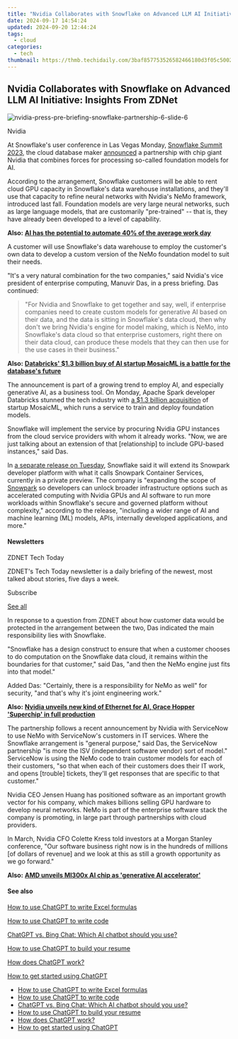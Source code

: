 ```yaml
---
title: "Nvidia Collaborates with Snowflake on Advanced LLM AI Initiative: Insights From ZDNet"
date: 2024-09-17 14:54:24
updated: 2024-09-20 12:44:24
tags:
  - cloud
categories:
  - tech
thumbnail: https://thmb.techidaily.com/3baf857753526582466180d3f05c500201c50c2631446be3adbac2ea8607bb00.jpg
---
```


## Nvidia Collaborates with Snowflake on Advanced LLM AI Initiative: Insights From ZDNet

![nvidia-press-pre-briefing-snowflake-partnership-6-slide-6](https://www.zdnet.com/a/img/resize/3055890c518872a9370678cd927d9ee03d63b5da/2023/06/27/b2835f0b-5645-4750-869f-8d805db414f7/nvidia-press-pre-briefing-snowflake-partnership-6-slide-6.jpg?auto=webp&width=1280)

Nvidia

At Snowflake's user conference in Las Vegas Monday, [Snowflake Summit 2023](https://www.snowflake.com/summit/), the cloud database maker [announced](https://nvidianews.nvidia.com/news/snowflake-and-nvidia-team-to-help-businesses-harness-their-data-for-generative-ai-in-the-data-cloud) a partnership with chip giant Nvidia that combines forces for processing so-called foundation models for AI.

According to the arrangement, Snowflake customers will be able to rent cloud GPU capacity in Snowflake's data warehouse installations, and they'll use that capacity to refine neural networks with Nvidia's NeMo framework, introduced last fall. Foundation models are very large neural networks, such as large language models, that are customarily "pre-trained" -- that is, they have already been developed to a level of capability. 

**Also:** [**AI has the potential to automate 40% of the average work day**](https://www.zdnet.com/article/ai-has-the-potential-to-automate-40-of-the-average-work-day/)

A customer will use Snowflake's data warehouse to employ the customer's own data to develop a custom version of the NeMo foundation model to suit their needs. 

"It's a very natural combination for the two companies," said Nvidia's vice president of enterprise computing, Manuvir Das, in a press briefing. Das continued:

> "For Nvidia and Snowflake to get together and say, well, if enterprise companies need to create custom models for generative AI based on their data, and the data is sitting in Snowflake's data cloud, then why don't we bring Nvidia's engine for model making, which is NeMo, into Snowflake's data cloud so that enterprise customers, right there on their data cloud, can produce these models that they can then use for the use cases in their business."

**Also:** [**Databricks' $1.3 billion buy of AI startup MosaicML is a battle for the database's future**](https://www.zdnet.com/article/databricks-1-3-billion-buy-of-ai-startup-mosaicml-is-a-battle-for-the-databases-future/?ftag=TRE-03-10aaa6b&utm%5Femail=871655e12923adac11e4ce057683ea3f4d87b188953404bbe91e39b7e7a394fc&utm%5Fcampaign%5Fid=7138415&utm%5Femail%5Fid=cdabdecf0a9c8f39ab301fcd2c9de2f482cff2e41af0ac86c56ce3b019cf55ca&utm%5Fnewsletter%5Fid=92303&medium=email&source=iterable)

The announcement is part of a growing trend to employ AI, and especially generative AI, as a business tool. On Monday, Apache Spark developer Databricks stunned the tech industry with [a $1.3 billion acquisition](https://www.zdnet.com/article/databricks-1-3-billion-buy-of-ai-startup-mosaicml-is-a-battle-for-the-databases-future/) of startup MosaicML, which runs a service to train and deploy foundation models.

Snowflake will implement the service by procuring Nvidia GPU instances from the cloud service providers with whom it already works. "Now, we are just talking about an extension of that \[relationship\] to include GPU-based instances," said Das. 

In [a separate release on Tuesday](https://www.businesswire.com/news/home/20230627181941/en/), Snowflake said it will extend its Snowpark developer platform with what it calls Snowpark Container Services, currently in a private preview. The company is "expanding the scope of [Snowpark](https://cts.businesswire.com/ct/CT?id=smartlink&url=https%3A%2F%2Fwww.snowflake.com%2Fen%2Fdata-cloud%2Fsnowpark%2F&esheet=53433769&newsitemid=20230627181941&lan=en-US&anchor=Snowpark&index=4&md5=671780504039091ea90b1b4517befad7) so developers can unlock broader infrastructure options such as accelerated computing with Nvidia GPUs and AI software to run more workloads within Snowflake's secure and governed platform without complexity," according to the release, "including a wider range of AI and machine learning (ML) models, APIs, internally developed applications, and more."

#### Newsletters

ZDNET Tech Today

ZDNET's Tech Today newsletter is a daily briefing of the newest, most talked about stories, five days a week.

 Subscribe

[See all](https://www.zdnet.com/newsletters/)

In response to a question from ZDNET about how customer data would be protected in the arrangement between the two, Das indicated the main responsibility lies with Snowflake. 

"Snowflake has a design construct to ensure that when a customer chooses to do computation on the Snowflake data cloud, it remains within the boundaries for that customer," said Das, "and then the NeMo engine just fits into that model."

Added Das: "Certainly, there is a responsibility for NeMo as well" for security, "and that's why it's joint engineering work."

**Also:** [**Nvidia unveils new kind of Ethernet for AI, Grace Hopper 'Superchip' in full production**](https://www.zdnet.com/article/nvidia-unveils-new-kind-of-ethernet-for-ai-grace-hopper-superchip-in-full-production/)

The partnership follows a recent announcement by Nvidia with ServiceNow to use NeMo with ServiceNow's customers in IT services. Where the Snowflake arrangement is "general purpose," said Das, the ServiceNow partnership "is more the ISV (independent software vendor) sort of model." ServiceNow is using the NeMo code to train customer models for each of their customers, "so that when each of their customers does their IT work, and opens \[trouble\] tickets, they'll get responses that are specific to that customer."

Nvidia CEO Jensen Huang has positioned software as an important growth vector for his company, which makes billions selling GPU hardware to develop neural networks. NeMo is part of the enterprise software stack the company is promoting, in large part through partnerships with cloud providers. 

In March, Nvidia CFO Colette Kress told investors at a Morgan Stanley conference, "Our software business right now is in the hundreds of millions \[of dollars of revenue\] and we look at this as still a growth opportunity as we go forward."

**Also:** [**AMD unveils MI300x AI chip as 'generative AI accelerator'**](https://www.zdnet.com/article/amd-unveils-mi300x-ai-chip-as-generative-ai-accelerator/)

#### See also

[How to use ChatGPT to write Excel formulas](https://www.zdnet.com/article/how-to-use-chatgpt-to-write-excel-formulas/ "How to use ChatGPT to write Excel formulas")

[How to use ChatGPT to write code](https://www.zdnet.com/article/how-to-use-chatgpt-to-write-code/ "How to use ChatGPT to write code")

[ChatGPT vs. Bing Chat: Which AI chatbot should you use?](https://www.zdnet.com/article/chatgpt-vs-copilot/ "ChatGPT vs. Bing Chat: Which AI chatbot should you use?")

[How to use ChatGPT to build your resume](https://www.zdnet.com/article/how-to-use-chatgpt-to-write-your-resume/ "How to use ChatGPT to build your resume")

[How does ChatGPT work?](https://www.zdnet.com/article/how-does-chatgpt-work/ "How does ChatGPT work?")

[How to get started using ChatGPT](https://www.zdnet.com/article/how-to-use-chatgpt/ "How to get started using ChatGPT")

* [How to use ChatGPT to write Excel formulas](https://www.zdnet.com/article/how-to-use-chatgpt-to-write-excel-formulas/ "How to use ChatGPT to write Excel formulas")
* [How to use ChatGPT to write code](https://www.zdnet.com/article/how-to-use-chatgpt-to-write-code/ "How to use ChatGPT to write code")
* [ChatGPT vs. Bing Chat: Which AI chatbot should you use?](https://www.zdnet.com/article/chatgpt-vs-copilot/ "ChatGPT vs. Bing Chat: Which AI chatbot should you use?")
* [How to use ChatGPT to build your resume](https://www.zdnet.com/article/how-to-use-chatgpt-to-write-your-resume/ "How to use ChatGPT to build your resume")
* [How does ChatGPT work?](https://www.zdnet.com/article/how-does-chatgpt-work/ "How does ChatGPT work?")
* [How to get started using ChatGPT](https://www.zdnet.com/article/how-to-use-chatgpt/ "How to get started using ChatGPT")

<ins class="adsbygoogle"
     style="display:block"
     data-ad-format="autorelaxed"
     data-ad-client="ca-pub-7571918770474297"
     data-ad-slot="1223367746"></ins>



<ins class="adsbygoogle"
     style="display:block"
     data-ad-client="ca-pub-7571918770474297"
     data-ad-slot="8358498916"
     data-ad-format="auto"
     data-full-width-responsive="true"></ins>
